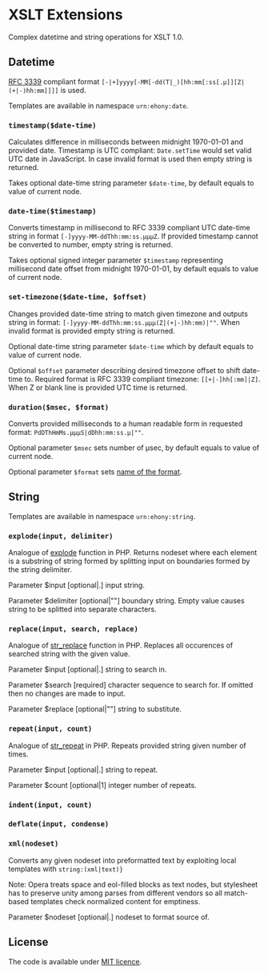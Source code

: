# XSLT Extensions

Complex datetime and string operations for XSLT 1.0.

## Datetime
[RFC 3339](http://tools.ietf.org/html/rfc3339) compliant format `[-|+]yyyy[-MM[-dd(T|_)[hh:mm[:ss[.μ]][Z|(+|-)hh:mm]]]]` is used.

Templates are available in namespace `urn:ehony:date`.

### `timestamp($date-time)`

Calculates difference in milliseconds between midnight 1970-01-01 and provided date. Timestamp is UTC compliant: `Date.setTime` would set valid UTC date in JavaScript. In case invalid format is used then empty string is returned.

Takes optional date-time string parameter `$date-time`, by default equals to value of current node.

### `date-time($timestamp)`

Converts timestamp in millisecond to RFC 3339 compliant UTC date-time string in format `[-]yyyy-MM-ddThh:mm:ss.μμμZ`. If provided timestamp cannot be converted to number, empty string is returned.
      
Takes optional signed integer parameter `$timestamp` representing millisecond date offset from midnight 1970-01-01, by default equals to value of current node.

### `set-timezone($date-time, $offset)`

Changes provided date-time string to match given timezone and outputs string in format: `[-]yyyy-MM-ddThh:mm:ss.μμμ(Z|(+|-)hh:mm)|""`. When invalid format is provided empty string is returned.

Optional date-time string parameter `$date-time` which by default equals to value of current node.

Optional `$offset` parameter describing desired timezone offset to shift date-time to. Required format is RFC 3339 compliant timezone: `[[+|-]hh[:mm]|Z]`. When Z or blank line is provided UTC time is returned.

### `duration($msec, $format)`

Converts provided milliseconds to a human readable form in requested format: `PdDThHmMs.μμμS|dDhh:mm:ss.μ|""`.

Optional parameter `$msec` sets number of μsec, by default equals to value of current node.

Optional parameter `$format` sets [name of the format](http://www.w3.org/TR/xmlschema-2/#duration).

## String

Templates are available in namespace `urn:ehony:string`.

### `explode(input, delimiter)`

Analogue of [explode](http://www.php.net/manual/en/function.explode) function in PHP. Returns nodeset where each element is a substring of string formed by splitting input on boundaries formed by the string delimiter.
	  
Parameter $input [optional|.] input string.

Parameter $delimiter [optional|""] boundary string. Empty value causes string to be splitted into separate characters.

### `replace(input, search, replace)`

Analogue of [str_replace](http://php.net/manual/en/function.str-replace) function in PHP. Replaces all occurences of searched string with the given value.

Parameter $input [optional|.] string to search in.

Parameter $search [required] character sequence to search for. If omitted then no changes are made to input.

Parameter $replace [optional|""] string to substitute.

### `repeat(input, count)`

Analogue of [str_repeat](http://php.net/manual/en/function.str-repeat) in PHP. Repeats provided string given number of times.

Parameter $input [optional|.] string to repeat.

Parameter $count [optional|1] integer number of repeats.

### `indent(input, count)`

### `deflate(input, condense)`

### `xml(nodeset)`

Converts any given nodeset into preformatted text by exploiting local templates with `string:(xml|text)}`

Note: Opera treats space and eol-filled blocks as text nodes, but stylesheet has to preserve unity among parses from different vendors so all match-based templates check normalized content for emptiness.
	  
Parameter $nodeset [optional|.] nodeset to format source of.

## License

The code is available under [MIT licence](LICENSE.txt).

